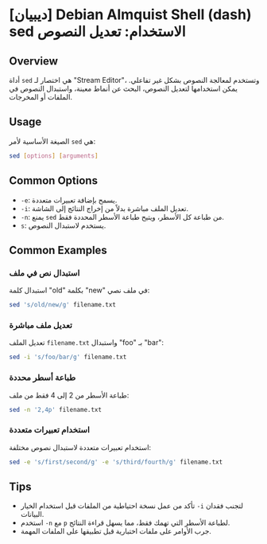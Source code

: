 # [ديبيان] Debian Almquist Shell (dash) sed الاستخدام: تعديل النصوص

## Overview
أداة `sed` هي اختصار لـ "Stream Editor"، وتستخدم لمعالجة النصوص بشكل غير تفاعلي. يمكن استخدامها لتعديل النصوص، البحث عن أنماط معينة، واستبدال النصوص في الملفات أو المخرجات.

## Usage
الصيغة الأساسية لأمر `sed` هي:

```bash
sed [options] [arguments]
```

## Common Options
- `-e`: يسمح بإضافة تعبيرات متعددة.
- `-i`: تعديل الملف مباشرة بدلاً من إخراج النتائج إلى الشاشة.
- `-n`: يمنع `sed` من طباعة كل الأسطر، ويتيح طباعة الأسطر المحددة فقط.
- `s`: يستخدم لاستبدال النصوص.

## Common Examples

### استبدال نص في ملف
استبدال كلمة "old" بكلمة "new" في ملف نصي:
```bash
sed 's/old/new/g' filename.txt
```

### تعديل ملف مباشرة
تعديل الملف `filename.txt` واستبدال "foo" بـ "bar":
```bash
sed -i 's/foo/bar/g' filename.txt
```

### طباعة أسطر محددة
طباعة الأسطر من 2 إلى 4 فقط من ملف:
```bash
sed -n '2,4p' filename.txt
```

### استخدام تعبيرات متعددة
استخدام تعبيرات متعددة لاستبدال نصوص مختلفة:
```bash
sed -e 's/first/second/g' -e 's/third/fourth/g' filename.txt
```

## Tips
- تأكد من عمل نسخة احتياطية من الملفات قبل استخدام الخيار `-i` لتجنب فقدان البيانات.
- استخدم `-n` مع `p` لطباعة الأسطر التي تهمك فقط، مما يسهل قراءة النتائج.
- جرب الأوامر على ملفات اختبارية قبل تطبيقها على الملفات المهمة.